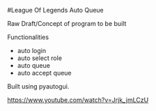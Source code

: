 #League Of Legends Auto Queue

Raw Draft/Concept of program to be built

Functionalities</br>
- auto login</br>
- auto select role</br>
- auto queue</br>
- auto accept queue</br>

Built using pyautogui.

https://www.youtube.com/watch?v=Jrjk_jmLCzU

